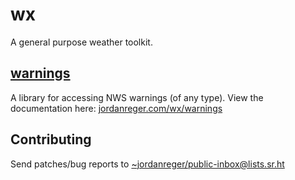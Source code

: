 # wx

A general purpose weather toolkit.

## [warnings](https://jordanreger.com/wx/warnings)

A library for accessing NWS warnings (of any type). View the documentation here: [jordanreger.com/wx/warnings](https://jordanreger.com/wx/warnings)

## Contributing

Send patches/bug reports to <~jordanreger/public-inbox@lists.sr.ht>
